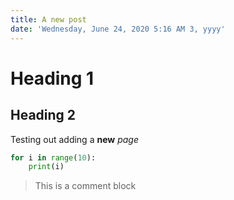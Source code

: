 ```yaml
---
title: A new post
date: 'Wednesday, June 24, 2020 5:16 AM 3, yyyy'
---
```


# Heading 1

## Heading 2

Testing out adding a **new** _page_

```python
for i in range(10):
    print(i)
```

> This is a comment block

